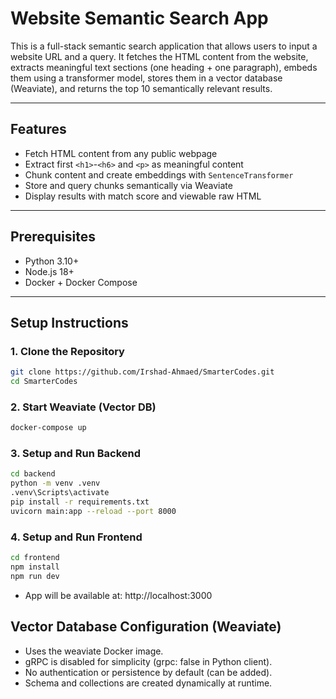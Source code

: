 # Website Semantic Search App

This is a full-stack semantic search application that allows users to input a website URL and a query. It fetches the HTML content from the website, extracts meaningful text sections (one heading + one paragraph), embeds them using a transformer model, stores them in a vector database (Weaviate), and returns the top 10 semantically relevant results.

---

## Features

- Fetch HTML content from any public webpage
- Extract first `<h1>`-`<h6>` and `<p>` as meaningful content
- Chunk content and create embeddings with `SentenceTransformer`
- Store and query chunks semantically via Weaviate
- Display results with match score and viewable raw HTML

---

## Prerequisites

- Python 3.10+
- Node.js 18+
- Docker + Docker Compose

---

## Setup Instructions

### 1. Clone the Repository

```bash
git clone https://github.com/Irshad-Ahmaed/SmarterCodes.git
cd SmarterCodes
```

### 2. Start Weaviate (Vector DB)
```bash
docker-compose up
```

### 3. Setup and Run Backend
```bash
cd backend
python -m venv .venv
.venv\Scripts\activate    
pip install -r requirements.txt
uvicorn main:app --reload --port 8000
```

### 4. Setup and Run Frontend
```bash
cd frontend
npm install
npm run dev
```

- App will be available at: http://localhost:3000

## Vector Database Configuration (Weaviate)
- Uses the weaviate Docker image.
- gRPC is disabled for simplicity (grpc: false in Python client).
- No authentication or persistence by default (can be added).
- Schema and collections are created dynamically at runtime.
